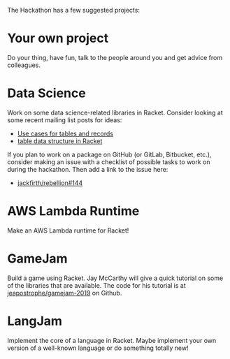 The Hackathon has a few suggested projects:

# Your own project

Do your thing, have fun, talk to the people around you and get advice from colleagues.

# Data Science

Work on some data science-related libraries in Racket. Consider looking at some recent mailing list posts for ideas:

- [Use cases for tables and records](https://groups.google.com/d/msg/racket-users/3Ve4UlOmnpo/udLRfywiBgAJ)
- [table data structure in Racket](https://groups.google.com/d/msg/racket-users/QlpECxy9cHI/50VGle9xBQAJ)

If you plan to work on a package on GitHub (or GitLab, Bitbucket, etc.), consider making an issue with a checklist of possible tasks to work on during the hackathon. Then add a link to the issue here:

- [jackfirth/rebellion#144](https://github.com/jackfirth/rebellion/issues/144)

# AWS Lambda Runtime

Make an AWS Lambda runtime for Racket!

# GameJam

Build a game using Racket. Jay McCarthy will give a quick tutorial on some of the libraries that are available. The code for his tutorial is at [jeapostrophe/gamejam-2019](https://github.com/jeapostrophe/gamejam-2019) on Github.

# LangJam

Implement the core of a language in Racket. Maybe implement your own version of a well-known language or do something totally new!